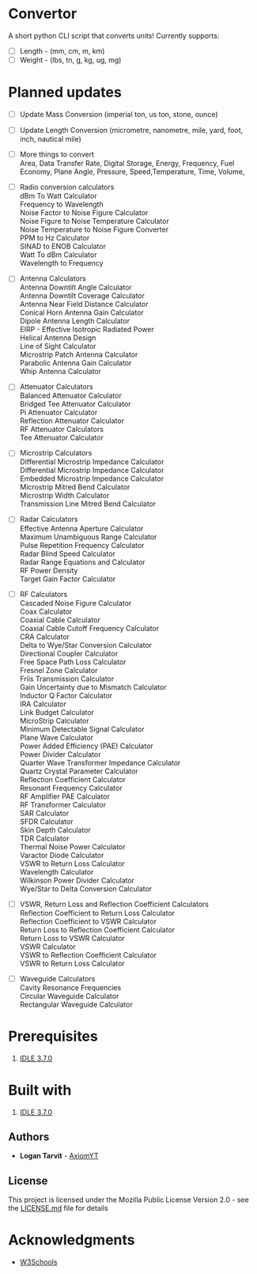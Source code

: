 # Convertor
A short python CLI script that converts units! Currently supports:

- [ ] Length - (mm, cm, m, km)
- [ ] Weight - (lbs, tn, g, kg, ug, mg)

# Planned updates

- [ ] Update Mass Conversion (imperial ton, us ton, stone, ounce)
- [ ] Update Length Conversion (micrometre, nanometre, mile, yard, foot, inch, nautical mile)

- [ ] More things to convert\
Area, Data Transfer Rate, Digital Storage, 
Energy, Frequency, Fuel Economy, Plane Angle,
Pressure, Speed,Temperature, Time, Volume,

- [ ] Radio conversion calculators\
dBm To Watt Calculator\
Frequency to Wavelength\
Noise Factor to Noise Figure Calculator\
Noise Figure to Noise Temperature Calculator\
Noise Temperature to Noise Figure Converter\
PPM to Hz Calculator\
SINAD to ENOB Calculator\
Watt To dBm Calculator\
Wavelength to Frequency

- [ ] Antenna Calculators\
Antenna Downtilt Angle Calculator\
Antenna Downtilt Coverage Calculator\
Antenna Near Field Distance Calculator\
Conical Horn Antenna Gain Calculator\
Dipole Antenna Length Calculator\
EIRP - Effective Isotropic Radiated Power\
Helical Antenna Design\
Line of Sight Calculator\
Microstrip Patch Antenna Calculator\
Parabolic Antenna Gain Calculator\
Whip Antenna Calculator

- [ ] Attenuator Calculators\
Balanced Attenuator Calculator\
Bridged Tee Attenuator Calculator\
Pi Attenuator Calculator\
Reflection Attenuator Calculator\
RF Attenuator Calculators\
Tee Attenuator Calculator

- [ ] Microstrip Calculators\
Differential Microstrip Impedance Calculator\
Differential Microstrip Impedance Calculator\
Embedded Microstrip Impedance Calculator\
Microstrip Mitred Bend Calculator\
Microstrip Width Calculator\
Transmission Line Mitred Bend Calculator

- [ ] Radar Calculators\
Effective Antenna Aperture Calculator\
Maximum Unambiguous Range Calculator\
Pulse Repetition Frequency Calculator\
Radar Blind Speed Calculator\
Radar Range Equations and Calculator\
RF Power Density\
Target Gain Factor Calculator

- [ ] RF Calculators\
Cascaded Noise Figure Calculator\
Coax Calculator\
Coaxial Cable Calculator\
Coaxial Cable Cutoff Frequency Calculator\
CRA Calculator\
Delta to Wye/Star Conversion Calculator\
Directional Coupler Calculator\
Free Space Path Loss Calculator\
Fresnel Zone Calculator\
Friis Transmission Calculator\
Gain Uncertainty due to Mismatch Calculator\
Inductor Q Factor Calculator\
IRA Calculator\
Link Budget Calculator\
MicroStrip Calculator\
Minimum Detectable Signal Calculator\
Plane Wave Calculator\
Power Added Efficiency (PAE) Calculator\
Power Divider Calculator\
Quarter Wave Transformer Impedance Calculator\
Quartz Crystal Parameter Calculator\
Reflection Coefficient Calculator\
Resonant Frequency Calculator\
RF Amplifier PAE Calculator\
RF Transformer Calculator\
SAR Calculator\
SFDR Calculator\
Skin Depth Calculator\
TDR Calculator\
Thermal Noise Power Calculator\
Varactor Diode Calculator\
VSWR to Return Loss Calculator\
Wavelength Calculator\
Wilkinson Power Divider Calculator\
Wye/Star to Delta Conversion Calculator

- [ ] VSWR, Return Loss and Reflection Coefficient Calculators\
Reflection Coefficient to Return Loss Calculator\
Reflection Coefficient to VSWR Calculator\
Return Loss to Reflection Coefficient Calculator\
Return Loss to VSWR Calculator\
VSWR Calculator\
VSWR to Reflection Coefficient Calculator\
VSWR to Return Loss Calculator

- [ ] Waveguide Calculators\
Cavity Resonance Frequencies\
Circular Waveguide Calculator\
Rectangular Waveguide Calculator

# Prerequisites

1) [IDLE 3.7.0](https://www.python.org/downloads/release/python-370/)

# Built with

1) [IDLE 3.7.0](https://www.python.org/downloads/release/python-370/)

## Authors

* **Logan Tarvit** - [AxiomYT](https://github.com/AxiomYT)

## License

This project is licensed under the Mozilla Public License Version 2.0 - see the [LICENSE.md](LICENSE.md) file for details

# Acknowledgments

* [W3Schools](https://www.w3schools.com/python/)
